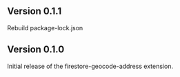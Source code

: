 ## Version 0.1.1

Rebuild package-lock.json

## Version 0.1.0

Initial release of the firestore-geocode-address extension.
